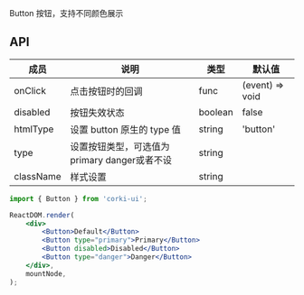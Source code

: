 Button 按钮，支持不同颜色展示

## API
| 成员 | 说明 | 类型 | 默认值 |
| --- | --- | --- | --- |
| onClick | 点击按钮时的回调 | func | (event) => void |
| disabled | 按钮失效状态 | boolean | false |
| htmlType | 设置 button 原生的 type 值 | string | 'button' |
| type | 设置按钮类型，可选值为 primary danger或者不设 | string |  |
| className | 样式设置 | string |  |

```jsx
import { Button } from 'corki-ui';

ReactDOM.render(
    <div>
        <Button>Default</Button>
        <Button type="primary">Primary</Button>
        <Button disabled>Disabled</Button>
        <Button type="danger">Danger</Button>
    </div>,
    mountNode,
);
```